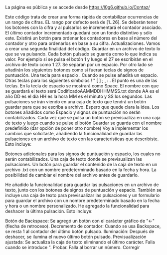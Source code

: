 La página es pública y se accede desde https://l0g6.github.io/Contaz/ 

Este código
trata de crear una forma 
rápida de contabilizar ocurrencias de
un rango de cifras. EL rango por defecto
será de [1..26].
Se deberán tener los botones con la cifra y al pulsarlos
se incrementará el contador asociado.
El último contador incrementado quedará con un fondo
distintivo y sólo este.
Existirá un botón para ordenar los contadores en base al número del contador y otro para ordenarlos en base a su cifra.
Actualizaciones.
Vamos a crear una segunda finalidad del código. Guardar en un archivo de texto lo que se va pulsando. Cada botón pulsado se guarda como lo que indica su valor. Por ejemplo si se pulsa el botón 1 y luego el 27 se escribirán en el archivo de texto como 1 27. Se separan por un espacio. Por otro lado se añadirán los siguientes botones como si fueran teclas de signos de puntuación. Una tecla para espacio . Cuando se pulse añadirá un espacio. Otras teclas para los siguientes símbolos ! " [ ] ; , : .  El punto es una de las teclas. En la tecla de espacio se mostrará como Space. El nombre con que se guardará el texto será CodificadoAAMMDDHHMMSS.txt donde AA es el año DD es el día HH es la hora MM es el minuto y SS los segundos.  Las pulsaciones se irán viendo en una caja de texto que tendrá un botón guardar para que se escriba a archivo. Espero que quede clara la idea. 
Los botones añadidos como Espacio y signos de puntuación no serán contabilizados.
Cada vez que se pulsa un botón se previsualiza en una caja de texto y luego cuando se pulse el botón Guardar se guarda con el nombre predefinido (dar opción de poner otro nombre)
Voy a implementar los cambios que solicitaste, añadiendo la funcionalidad de guardar las pulsaciones en un archivo de texto con las características que describiste. Esto incluye:

Botones adicionales para los signos de puntuación y espacio, los cuales no serán contabilizados.
Una caja de texto donde se previsualizan las pulsaciones.
Un botón para guardar el contenido de la caja de texto en un archivo .txt con un nombre predeterminado basado en la fecha y hora.
La posibilidad de cambiar el nombre del archivo antes de guardarlo.

He añadido la funcionalidad para guardar las pulsaciones en un archivo de texto, junto con los botones de signos de puntuación y espacio. También se incluye una caja de texto para previsualizar las pulsaciones y un formulario para guardar el archivo con un nombre predeterminado basado en la fecha y hora o un nombre personalizado.
He agregado la funcionalidad para deshacer la última pulsación. Esto incluye:

Botón de Backspace: Se agregó un botón con el carácter gráfico de "←" (flecha de retroceso).
Decremento de contador: Cuando se usa Backspace, se resta 1 al contador del último botón pulsado.
Iluminación: Después de deshacer, se ilumina el nuevo último botón pulsado.
Previsualización ajustada: Se actualiza la caja de texto eliminando el último carácter.
Falla cuando se introduce ". Probar.
Falla al borrar un número. Corregir
